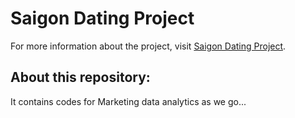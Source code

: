 # Saigon Dating Project
For more information about the project, visit [Saigon Dating Project](https://www.facebook.com/saigondatingproject/).
## About this repository:
It contains codes for Marketing data analytics as we go...
